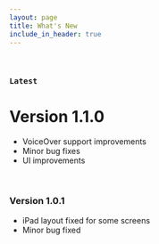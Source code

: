 ```yaml
---
layout: page
title: What's New
include_in_header: true
---
```


<br>

### `Latest`
# **Version 1.1.0**

- VoiceOver support improvements
- Minor bug fixes
- UI improvements

<br>

### **Version 1.0.1**

- iPad layout fixed for some screens
- Minor bug fixed

<br>
